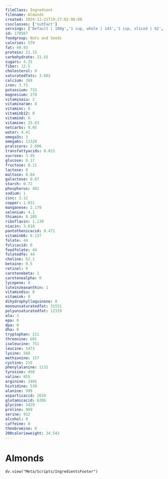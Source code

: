 ```yaml
---
fileClass: Ingredient
filename: Almonds
created: 2024-12-21T19:27:02-06:00
cssclasses: ['nutFact']
servings: ['Default | 100g','1 cup, whole | 143','1 cup, sliced | 92','1 cup, slivered | 108','1 cup, ground | 95','1 oz (23 whole kernels) | 28.4','1 almond | 1.2']
id: 170567
foodgroup: Nuts and Seeds
calories: 579
fat: 49.93
protein: 21.15
carbohydrate: 21.55
sugars: 4.35
fiber: 12.5
cholesterol: 0
saturatedfats: 3.802
calcium: 269
iron: 3.71
potassium: 733
magnesium: 270
vitaminaiu: 2
vitaminarae: 0
vitaminc: 0
vitaminb12: 0
vitamind: 0
vitamine: 25.63
netcarbs: 9.05
water: 4.41
omega3s: 3
omega6s: 12328
pralscore: 2.096
transfattyacids: 0.015
sucrose: 3.95
glucose: 0.17
fructose: 0.11
lactose: 0
maltose: 0.04
galactose: 0.07
starch: 0.72
phosphorus: 481
sodium: 1
zinc: 3.12
copper: 1.031
manganese: 2.179
selenium: 4.1
thiamin: 0.205
riboflavin: 1.138
niacin: 3.618
pantothenicacid: 0.471
vitaminb6: 0.137
folate: 44
folicacid: 0
foodfolate: 44
folatedfe: 44
choline: 52.1
betaine: 0.5
retinol: 0
carotenebeta: 1
carotenealpha: 0
lycopene: 0
luteinzeaxanthin: 1
vitamindiu: 0
vitamink: 0
dihydrophylloquinone: 0
monounsaturatedfat: 31551
polyunsaturatedfat: 12329
ala: 3
epa: 0
dpa: 0
dha: 0
tryptophan: 211
threonine: 601
isoleucine: 751
leucine: 1473
lysine: 568
methionine: 157
cystine: 215
phenylalanine: 1132
tyrosine: 450
valine: 855
arginine: 2465
histidine: 539
alanine: 999
asparticacid: 2639
glutamicacid: 6206
glycine: 1429
proline: 969
serine: 912
alcohol: 0
caffeine: 0
theobromine: 0
200calorieweight: 34.542
---
```


# Almonds

```dataviewjs
dv.view("Meta/Scripts/IngredientsFooter")
```